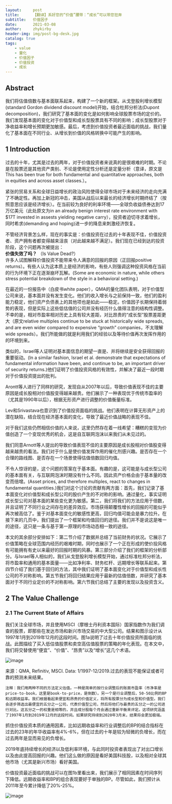 ```yaml
---
layout:     post
title:      【翻译】系好您的“价值”腰带：“成长”可以带您狂奔
subtitle:   价值因子
date:       2021-03-08
author:     zhykirby
header-img: img/post-bg-desk.jpg
catalog: true
tags:
    - value
    - 量化
    - 价值因子
    - 价值投资
    - 成长
---
```


## Abstract

我们将估值倍数与基本面联系起来，构建了一个新的框架。从戈登股利增长模型(standard Gordon dividend discount model)开始，结合杜邦分析法(Dupont decomposition)，我们研究了基本面的变化是如何影响全球股票市场的定价的。我们发现基本面的变化对于价值型和成长型股票具有不同的影响；成长型股票对于净收益率和增长预期更加敏感。最后，考虑到价值投资者最近面临的挑战，我们量化了基本面在不同行业、从增长到价值的风格转换中可能产生的影响。

## 1 Introduction

过去的十年，尤其是过去的两年，对于价值投资者来说真的是很艰难的时期。不论是在股票还是其他资产类别、不论是使用定性分析还是定量分析（意译，原文是This has been true for both fundamental and quantitative approaches, both in equities and across asset classes.）。

紧张的贸易关系和全球日益增长的政治风险使得全球市场对于未来经济的走向充满了不确定性。再加上新冠的冲击，美国从战后以来最长的经济增长时期终结了（按照意思应该是经济增长）。在当前较为良好的利率环境——全球负收益债券达到17万亿美元（此处原文为in an already benign interest rate environment with $17T invested in assests yielding negative carry），投资者迫切寻求着增长，同时希求(demanding and hoping)进一步的降息来刺激经济恢复。

不管经济背景怎么样，现在的事实是：价值投资在过去的十年表现不佳，价值投资者、资产拥有者都变得越来沮丧（对此越来越不满足）。我们现在已经到达的投资阶段，这个问题再次被提出：  
__价值失效了吗？__ （Is Value Dead?）  
许多人试图解释价值投资不能带来令人满意的回报的原因（正回报positive returns）。有些人认为这本质上是经济的影响，有些人则强调这种投资风格在当前的行为环境下正在逐渐崩坏瓦解。(Some are economic in nature, while others stress potential breakdown of the style in a behavioral setting.)

在最近的一份报告中（白皮书white paper），QMA的量化团队表明，对于价值型公司来说，基本面并没有发生变化。他们的收入增长与之前保持一致，他们的盈利能力稳定，他们资产负债表上的其他项也是如此——稳定。价值因子长期保持着弱势的表现，但是实际上这些低估值的公司并没有经历什么值得注意的结构性调整。不幸的是，相对市盈率相对历史上具有较大差距，对比昂贵的“成长型”股票差距更大（原文relative multiples continue to be stuck at  historically wide spreads, and are even wider compared to expensive “growth” companies，不太理解wide spreads）。我们所能做的就是利用我们的经验以及等待价值再次发挥作用的的环境到来。

类似的，Israel等人证明对基本面信息的期望一直是、并将继续是安全获得回报的重要驱动。(In a similar fashion, Israel et al. demonstrate that expectations of fundamental information have been, and continue to be, an important driver of security returns.)他们证明了价值投资风格的有效性，并解决了最近一段时期对于价值投资提出的批判。

Arontt等人进行了同样的研究，发现自从2007年以后，导致价值表现不佳的主要原因是成长股相对价值股变得越来越贵。他们展示了一种表现优于传统市盈率的（尤其是1990年以后），根据无形资产进行调整的价值衡量标准。

Lev和Srivastava也意识到了价值投资面临的挑战。他们表明在计算无形资产上的潜在缺陷，结合现在经济基本面的变化，导致了最近价值战略的表现不佳。

对于我们这些仍然相信价值的人来说，这里仍然存在着一线希望：糟糕的变现为价值创造了一个变现优秀的机会，这是自互联网泡沫以来我们从未见过的。

我们同意Arnott等人提出的导致价值表现不佳的主要原因是成长股相对价值股变得越来越贵的看法。我们对于什么是使价值发挥作用的催化剂感兴趣。是否存在一个合理的路线图、是否存在一个场景使得估值倍数回归均值。

不令人惊讶的是，这个问题的答案在于基本面。有趣的是，这可能是与成长型公司的基本面有关，与互联网泡沫时期没有什么不同。因此资产价格会由于基本量的改变而倍增。(Asset prices, and therefore multiples, react to changes in fundamental quantities.)我们对这个讨论的贡献有两方面：首先，我们记录了基本面变化对价值型和成长型公司的股价产生的不对称的影响。通过量化，事实证明成长型公司对基本面的某些变化更为敏感。第二，我们将我们的方法应用于倍数，并且证明了不同行业之间存在的差异效应。市场获得颠覆性增长的回报的可能似乎再次被高估了。鉴于对基本面变化的敏感性更高，回归均值可能会是暴力拉升。在接下来的几页中，我们提出了一个框架和均值回归的途径。我们并不是说这是唯一的途径，这只是一条与基于第一原理的市场动态相一致的途径。

本文的其余部分安排如下：第二节介绍了数据并总结了当前财务的状况。它展示了价值策略在全球范围内经历的艰难时期，同时也展示了一个正在形成的使价投风格有可能拥有有史以来最好的回报时期的风暴。第三部分介绍了我们的框架的分析部分。与Israel等人相似的，我们从戈登股利增长模型开始，通过标准杜邦分析法，将市盈率和通用的基本面量——比如净利率、财务杠杆、远期增长等联系起来。第四节介绍了我们基于回归的方法，其中我们证明了基本面变化对于价值型和成长性公司的不对称影响。第五节我们将回归结果应用于最新的估值倍数，并研究了基本面对于不同行业定价的不对称影响。第六节我们总结了主要的发现以及投资含义。

## 2 The Value Challenge

### 2.1 The Current State of Affairs

我们关注全球市场，并且使用MSCI（摩根士丹利资本国际）国家指数作为我们调查的股票，即那些在发达市场和新兴市场交易的中大型公司。结果和图示设计从1997年1月到2019年12月的这段时间。图1a说明了过去十年价值投资所面临的挑战。此图描绘了买入低估值股票和卖空高估值股票的策略的年化表现。在本文中，我们将交替使用“便宜”、“价值”、“昂贵”以及“增长”这几个术语。

![image](https://user-images.githubusercontent.com/32432388/110918048-9dedd380-8355-11eb-8ec3-99cf869f52c1.png)

来源：QMA, Refinitiv, MSCI. Data: 1/1997-12/2019.过去的表现不能保证或者可靠的预测未来结果。

`注释：我们用两种不同的方法定义估值。一种是简单的按行业调整后的账面市盈率（市净率是price-to-book，这里是book-to-price，是倒数）。另一个是行业调整后，50-50比例的BP和远期收益率。我们根据看起来便宜和昂贵的价值定义，将所有股票分为成长型和价值型。我们会逐步筛选出最便宜的五分之一公司，代表价值型公司，然后将他们与最贵的五分之一的公司进行对比。这五分之一的权重是相等的，并且成分股每个月会通过重新平衡来评定。这项研究涵盖了1997年1月到2019年12月的这段时间。如果研究持续到2020年3月末，结果将会更加极端。`

抓住价值投资本质的通用因素，比如远期收益率和行业调整后的BP的结合指标在过去的23年的年华收益率有4%-6%，但在过去的十年是较为轻微的负增长，而在过去两年是显而易见的负增长。

2019年底持续增长的经济以及低利率环境，与此同时投资者表现出了对出口增长以及由此提高回报的兴趣。他们这么做的原因是看好美国科技股，以及相对全球其他市场（尤其是新兴市场）看好美国。

价值投资最近面临的挑战可以在图1b里看出来，我们展示了相同因素在时间序列下降低。远期收益率和BP的组合表现要好于单独的BP。尽管如此，我们预计从2011年至今累计降低了20%-25%。

![image](https://user-images.githubusercontent.com/32432388/110918139-bb22a200-8355-11eb-9f44-87df4e57246d.png)
